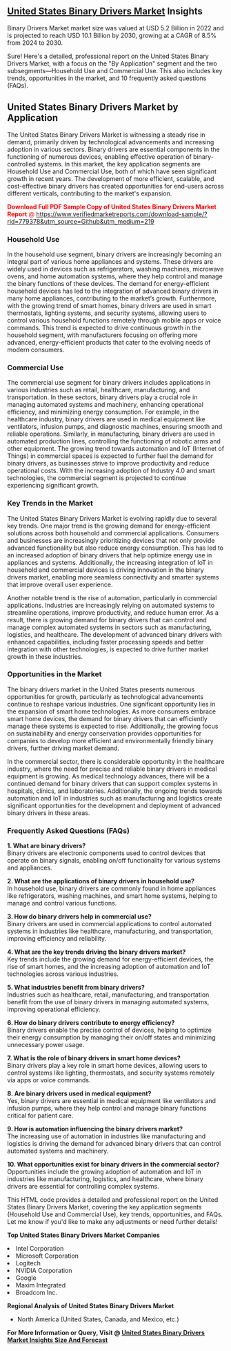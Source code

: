 <h2><a href="https://www.verifiedmarketreports.com/download-sample/?rid=779378&amp;utm_source=Github&amp;utm_medium=219" target="_blank">United States Binary Drivers Market</a> Insights</h2><p>Binary Drivers Market market size was valued at USD 5.2 Billion in 2022 and is projected to reach USD 10.1 Billion by 2030, growing at a CAGR of 8.5% from 2024 to 2030.</p><p>Sure! Here's a detailed, professional report on the United States Binary Drivers Market, with a focus on the "By Application" segment and the two subsegments—Household Use and Commercial Use. This also includes key trends, opportunities in the market, and 10 frequently asked questions (FAQs). <h2>United States Binary Drivers Market by Application</h2> <p>The United States Binary Drivers Market is witnessing a steady rise in demand, primarily driven by technological advancements and increasing adoption in various sectors. Binary drivers are essential components in the functioning of numerous devices, enabling effective operation of binary-controlled systems. In this market, the key application segments are Household Use and Commercial Use, both of which have seen significant growth in recent years. The development of more efficient, scalable, and cost-effective binary drivers has created opportunities for end-users across different verticals, contributing to the market's expansion.</p> <p><p><span class=""><span style="color: #ff0000;"><strong>Download Full PDF Sample Copy of United States Binary Drivers Market Report</strong> @ </span><a href="https://www.verifiedmarketreports.com/download-sample/?rid=779378&amp;utm_source=Github&amp;utm_medium=219" target="_blank">https://www.verifiedmarketreports.com/download-sample/?rid=779378&amp;utm_source=Github&amp;utm_medium=219</a></span></p></p> <h3>Household Use</h3> <p>In the household use segment, binary drivers are increasingly becoming an integral part of various home appliances and systems. These drivers are widely used in devices such as refrigerators, washing machines, microwave ovens, and home automation systems, where they help control and manage the binary functions of these devices. The demand for energy-efficient household devices has led to the integration of advanced binary drivers in many home appliances, contributing to the market’s growth. Furthermore, with the growing trend of smart homes, binary drivers are used in smart thermostats, lighting systems, and security systems, allowing users to control various household functions remotely through mobile apps or voice commands. This trend is expected to drive continuous growth in the household segment, with manufacturers focusing on offering more advanced, energy-efficient products that cater to the evolving needs of modern consumers.</p> <h3>Commercial Use</h3> <p>The commercial use segment for binary drivers includes applications in various industries such as retail, healthcare, manufacturing, and transportation. In these sectors, binary drivers play a crucial role in managing automated systems and machinery, enhancing operational efficiency, and minimizing energy consumption. For example, in the healthcare industry, binary drivers are used in medical equipment like ventilators, infusion pumps, and diagnostic machines, ensuring smooth and reliable operations. Similarly, in manufacturing, binary drivers are used in automated production lines, controlling the functioning of robotic arms and other equipment. The growing trend towards automation and IoT (Internet of Things) in commercial spaces is expected to further fuel the demand for binary drivers, as businesses strive to improve productivity and reduce operational costs. With the increasing adoption of Industry 4.0 and smart technologies, the commercial segment is projected to continue experiencing significant growth.</p> <h3>Key Trends in the Market</h3> <p>The United States Binary Drivers Market is evolving rapidly due to several key trends. One major trend is the growing demand for energy-efficient solutions across both household and commercial applications. Consumers and businesses are increasingly prioritizing devices that not only provide advanced functionality but also reduce energy consumption. This has led to an increased adoption of binary drivers that help optimize energy use in appliances and systems. Additionally, the increasing integration of IoT in household and commercial devices is driving innovation in the binary drivers market, enabling more seamless connectivity and smarter systems that improve overall user experience.</p> <p>Another notable trend is the rise of automation, particularly in commercial applications. Industries are increasingly relying on automated systems to streamline operations, improve productivity, and reduce human error. As a result, there is growing demand for binary drivers that can control and manage complex automated systems in sectors such as manufacturing, logistics, and healthcare. The development of advanced binary drivers with enhanced capabilities, including faster processing speeds and better integration with other technologies, is expected to drive further market growth in these industries.</p> <h3>Opportunities in the Market</h3> <p>The binary drivers market in the United States presents numerous opportunities for growth, particularly as technological advancements continue to reshape various industries. One significant opportunity lies in the expansion of smart home technologies. As more consumers embrace smart home devices, the demand for binary drivers that can efficiently manage these systems is expected to rise. Additionally, the growing focus on sustainability and energy conservation provides opportunities for companies to develop more efficient and environmentally friendly binary drivers, further driving market demand.</p> <p>In the commercial sector, there is considerable opportunity in the healthcare industry, where the need for precise and reliable binary drivers in medical equipment is growing. As medical technology advances, there will be a continued demand for binary drivers that can support complex systems in hospitals, clinics, and laboratories. Additionally, the ongoing trends towards automation and IoT in industries such as manufacturing and logistics create significant opportunities for the development and deployment of advanced binary drivers in these areas.</p> <h3>Frequently Asked Questions (FAQs)</h3> <p><strong>1. What are binary drivers?</strong><br> Binary drivers are electronic components used to control devices that operate on binary signals, enabling on/off functionality for various systems and appliances.</p> <p><strong>2. What are the applications of binary drivers in household use?</strong><br> In household use, binary drivers are commonly found in home appliances like refrigerators, washing machines, and smart home systems, helping to manage and control various functions.</p> <p><strong>3. How do binary drivers help in commercial use?</strong><br> Binary drivers are used in commercial applications to control automated systems in industries like healthcare, manufacturing, and transportation, improving efficiency and reliability.</p> <p><strong>4. What are the key trends driving the binary drivers market?</strong><br> Key trends include the growing demand for energy-efficient devices, the rise of smart homes, and the increasing adoption of automation and IoT technologies across various industries.</p> <p><strong>5. What industries benefit from binary drivers?</strong><br> Industries such as healthcare, retail, manufacturing, and transportation benefit from the use of binary drivers in managing automated systems, improving operational efficiency.</p> <p><strong>6. How do binary drivers contribute to energy efficiency?</strong><br> Binary drivers enable the precise control of devices, helping to optimize their energy consumption by managing their on/off states and minimizing unnecessary power usage.</p> <p><strong>7. What is the role of binary drivers in smart home devices?</strong><br> Binary drivers play a key role in smart home devices, allowing users to control systems like lighting, thermostats, and security systems remotely via apps or voice commands.</p> <p><strong>8. Are binary drivers used in medical equipment?</strong><br> Yes, binary drivers are essential in medical equipment like ventilators and infusion pumps, where they help control and manage binary functions critical for patient care.</p> <p><strong>9. How is automation influencing the binary drivers market?</strong><br> The increasing use of automation in industries like manufacturing and logistics is driving the demand for advanced binary drivers that can control automated systems and machinery.</p> <p><strong>10. What opportunities exist for binary drivers in the commercial sector?</strong><br> Opportunities include the growing adoption of automation and IoT in industries like manufacturing, logistics, and healthcare, where binary drivers are essential for controlling complex systems.</p> This HTML code provides a detailed and professional report on the United States Binary Drivers Market, covering the key application segments (Household Use and Commercial Use), key trends, opportunities, and FAQs. Let me know if you'd like to make any adjustments or need further details!</p><p><strong>Top United States Binary Drivers Market Companies</strong></p><div data-test-id=""><p><li>Intel Corporation</li><li> Microsoft Corporation</li><li> Logitech</li><li> NVIDIA Corporation</li><li> Google</li><li> Maxim Integrated</li><li> Broadcom Inc.</li></p><div><strong>Regional Analysis of&nbsp;United States Binary Drivers Market</strong></div><ul><li dir="ltr"><p dir="ltr">North America&nbsp;(United States, Canada, and Mexico, etc.)</p></li></ul><p><strong>For More Information or Query, Visit @&nbsp;</strong><strong><a href="https://www.verifiedmarketreports.com/product/binary-drivers-market/?utm_source=Github&amp;utm_medium=219" target="_blank">United States Binary Drivers Market Insights Size And Forecast</a></strong></p></div>
